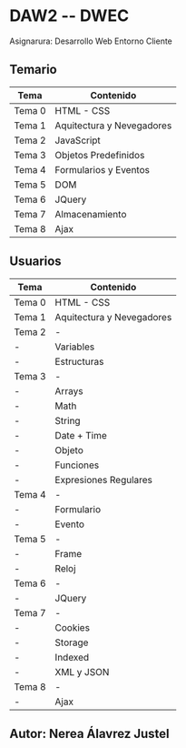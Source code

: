 # DAW2 -- DWEC
Asignarura: Desarrollo Web Entorno Cliente

## Temario
 | Tema | Contenido  |
 | --- | ---|
 | Tema 0 | HTML - CSS |
 | Tema 1 | Aquitectura y Nevegadores |
 | Tema 2 | JavaScript |
 | Tema 3 | Objetos Predefinidos |
 | Tema 4 | Formularios y Eventos |
 | Tema 5 | DOM |
 | Tema 6 | JQuery |
 | Tema 7 | Almacenamiento |
 | Tema 8 | Ajax |
  
## Usuarios 
| Tema | Contenido  |
 | --- | ---|
 | Tema 0 | HTML - CSS |
 | Tema 1 | Aquitectura y Nevegadores |
 | Tema 2 | - |
 | - | Variables |
 | - | Estructuras |
 | Tema 3 | - |
 | - | Arrays |
 | - | Math |
 | - | String |
 | - | Date + Time |
 | - | Objeto |
 | - | Funciones |
 | - | Expresiones Regulares |
 | Tema 4 | - |
 | - | Formulario |
 | - | Evento |
 | Tema 5 | - |
 | - | Frame |
 | - | Reloj |
 | Tema 6 | - |
 | - | JQuery |
 | Tema 7 | - |
 | - | Cookies |
 | - | Storage |
 | - | Indexed |
 | - | XML y JSON |
 | Tema 8 | - |
 | - | Ajax |
 
 ## Autor: Nerea Álavrez Justel  
